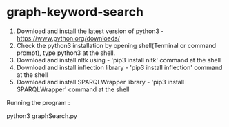 # graph-keyword-search

1. Download and install the latest version of python3 - https://www.python.org/downloads/
2. Check the python3 installation by opening shell(Terminal or command prompt), type python3 at the shell. 
3. Download and install nltk using - 'pip3 install nltk' command at the shell
4. Download and install inflection library - 'pip3 install inflection' command at the shell
5. Download and install SPARQLWrapper library - 'pip3 install SPARQLWrapper' command at the shell

Running the program : 

python3 graphSearch.py

